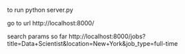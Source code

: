 to run 
python server.py


go to url 
http://localhost:8000/




search params so far 
http://localhost:8000/jobs?title=Data+Scientist&location=New+York&job_type=full-time